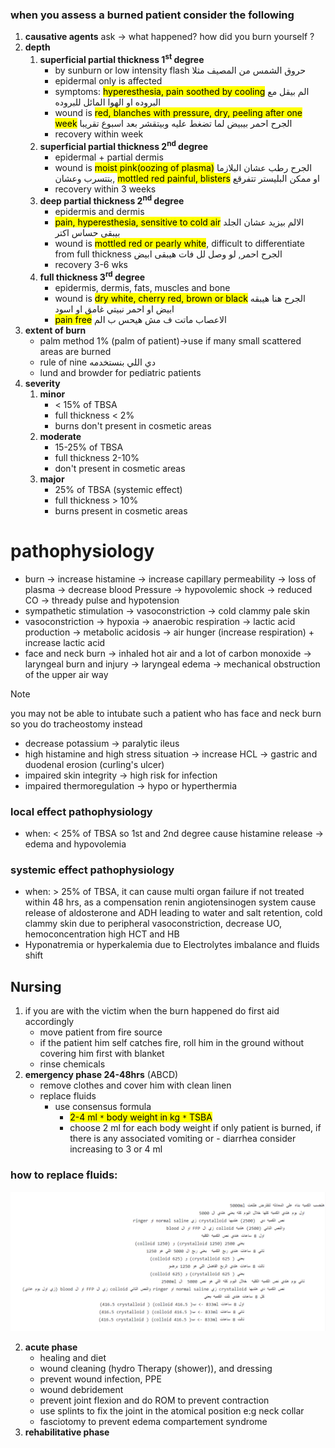 ### when you assess a burned patient consider the following
1. **causative agents**
	ask -> what happened? how did you burn yourself ?
2. **depth**
	1. **superficial partial thickness 1<sup>st</sup> degree**
		- by sunburn or low intensity flash حروق الشمس من المصيف مثلا
		- epidermal only is affected
		- symptoms: <mark>hyperesthesia, pain soothed by cooling</mark> الم بيقل مع البروده او الهوا المائل للبروده
		- wound is <mark>red, blanches with pressure, dry, peeling after one week</mark> الجرح احمر بيبيض لما تضغط عليه وبيتقشر بعد اسبوع تقريبا
		- recovery within week
	2. **superficial partial thickness 2<sup>nd</sup> degree**
		- epidermal + partial dermis
		- wound is <mark>moist pink(oozing of plasma)</mark> الجرح رطب عشان البلازما بتتسرب وعشان, <mark>mottled red painful, blisters</mark> او ممكن البليستر تتفرقع
		- recovery within 3 weeks
	3. **deep partial thickness 2<sup>nd</sup> degree**
		- epidermis and dermis
		- <mark>pain, hyperesthesia, sensitive to cold air</mark> الالم بيزيد عشان الجلد بيبقى حساس اكتر
		- wound is <mark>mottled red or pearly white</mark>, difficult to differentiate from full thickness الجرح احمر, لو وصل لل فات هيبقى ابيض
		- recovery 3-6 wks
	4. **full thickness 3<sup>rd</sup> degree**
		- epidermis, dermis, fats, muscles and bone
		- wound is <mark>dry white, cherry red, brown or black</mark> الجرح هنا هيبقه ابيض او احمر نبيتي غامق او اسود
		- <mark>pain free</mark> الاعصاب ماتت ف مش هيحس ب الم
3. **extent of burn**
	- palm method 1% (palm of patient)->use if many small scattered areas are burned 
	- rule of nine دي اللي بنستخدمه
	- lund and browder for pediatric patients
4. **severity**
	1. **minor**
		- < 15% of TBSA
		- full thickness < 2%
		- burns don't present in cosmetic areas
	2. **moderate**
		- 15-25% of TBSA
		- full thickness 2-10%
		- don't present in cosmetic areas
	3. **major**
		- 25% of TBSA (systemic effect)
		- full thickness > 10%
		- burns present in cosmetic areas


# pathophysiology

- burn -> increase histamine -> increase capillary permeability -> loss of plasma -> decrease blood Pressure -> hypovolemic shock -> reduced CO -> thready pulse and hypotension
- sympathetic stimulation -> vasoconstriction -> cold clammy pale skin
- vasoconstriction -> hypoxia -> anaerobic respiration -> lactic acid production -> metabolic acidosis -> air hunger (increase respiration) + increase lactic acid
- face and neck burn -> inhaled hot air and a lot of carbon monoxide -> laryngeal burn and injury -> laryngeal edema -> mechanical obstruction of the upper air way

> [!NOTE]
> you may not be able to intubate such a patient who has face and neck burn so you do tracheostomy instead

- decrease potassium -> paralytic ileus 
- high histamine and high stress situation -> increase HCL -> gastric and duodenal erosion (curling's ulcer)
- impaired skin integrity -> high risk for infection
- impaired thermoregulation -> hypo or hyperthermia
 
### local effect  pathophysiology
- when: < 25% of TBSA so 1st and 2nd degree cause histamine release -> edema and hypovolemia

### systemic effect pathophysiology
- when: > 25% of TBSA, it can cause multi organ failure if not treated within 48 hrs,  as a compensation renin angiotensinogen system cause release of aldosterone and ADH leading to water and salt retention, cold clammy skin due to peripheral vasoconstriction, decrease UO, hemoconcentration high HCT and HB 
- Hyponatremia or hyperkalemia due to Electrolytes imbalance and fluids shift


## Nursing
1. if you are with the victim when the burn happened do first aid accordingly 
	- move patient from fire source
	- if the patient him self catches fire, roll him in the ground without covering him first with blanket
	- rinse chemicals
2. **emergency phase 24-48hrs** (ABCD)
	- remove clothes and cover him with clean linen
	- replace fluids
		- use consensus formula
			- <mark>2-4 ml `*` body weight in kg `*` TSBA</mark>
			- choose 2 ml for each body weight if only patient is burned, if there is any associated vomiting or - diarrhea consider increasing to 3 or 4 ml
### how to replace fluids:
![](./burnsReplacement.png)
 
2. **acute phase**
	- healing and diet
	- wound cleaning (hydro Therapy (shower)), and dressing
	- prevent wound infection, PPE
	- wound debridement
	- prevent joint flexion and do ROM to prevent contraction
	- use splints to fix the joint in the atomical position e:g neck collar
	- fasciotomy to prevent edema compartement syndrome
3. **rehabilitative phase**
